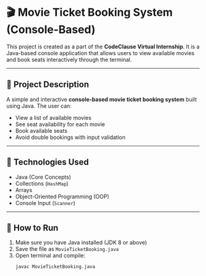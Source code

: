 # 🎬 Movie Ticket Booking System (Console-Based)

This project is created as a part of the **CodeClause Virtual Internship**. It is a Java-based console application that allows users to view available movies and book seats interactively through the terminal.

---

## 📌 Project Description

A simple and interactive **console-based movie ticket booking system** built using Java. The user can:

- View a list of available movies
- See seat availability for each movie
- Book available seats
- Avoid double bookings with input validation

---

## 🔧 Technologies Used

- Java (Core Concepts)
- Collections (`HashMap`)
- Arrays
- Object-Oriented Programming (OOP)
- Console Input (`Scanner`)

---

## 🚀 How to Run

1. Make sure you have Java installed (JDK 8 or above)
2. Save the file as `MovieTicketBooking.java`
3. Open terminal and compile:
   ```bash
   javac MovieTicketBooking.java
